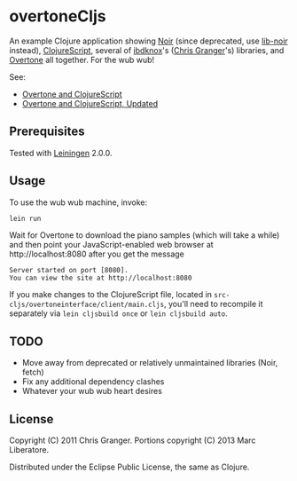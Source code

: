 # overtoneCljs

An example Clojure application showing [Noir] (since deprecated, use [lib-noir] instead), [ClojureScript], several of [ibdknox]'s ([Chris Granger]'s) libraries, and [Overtone] all together. For the wub wub!

See: 
- [Overtone and ClojureScript]
- [Overtone and ClojureScript, Updated]

[Noir]:https://github.com/noir-clojure/noir
[lib-noir]:https://github.com/noir-clojure/noir-cljs
[ClojureScript]:https://github.com/clojure/clojurescript
[ibdknox]:https://github.com/ibdknox
[Chris Granger]:http://www.chris-granger.com/
[Overtone]:http://overtone.github.com/
[Overtone and ClojureScript]:http://www.chris-granger.com/2012/02/20/overtone-and-clojurescript
[Overtone and ClojureScript, Updated]:http://people.cs.umass.edu/~liberato/home/blog/2013/02/01/overtone-and-clojurescript-updated/

## Prerequisites

Tested with [Leiningen] 2.0.0.

[Leiningen]:https://github.com/technomancy/leiningen

## Usage

To use the wub wub machine, invoke:

```bash
lein run
```

Wait for Overtone to download the piano samples (which will take a while) and then point your JavaScript-enabled web browser at http://localhost:8080 after you get the message

    Server started on port [8080].
    You can view the site at http://localhost:8080

If you make changes to the ClojureScript file, located in `src-cljs/overtoneinterface/client/main.cljs`, you'll need to recompile it separately via `lein cljsbuild once` or `lein cljsbuild auto`. 

## TODO

- Move away from deprecated or relatively unmaintained libraries (Noir, fetch)
- Fix any additional dependency clashes
- Whatever your wub wub heart desires

## License

Copyright (C) 2011 Chris Granger.
Portions copyright (C) 2013 Marc Liberatore.

Distributed under the Eclipse Public License, the same as Clojure.

